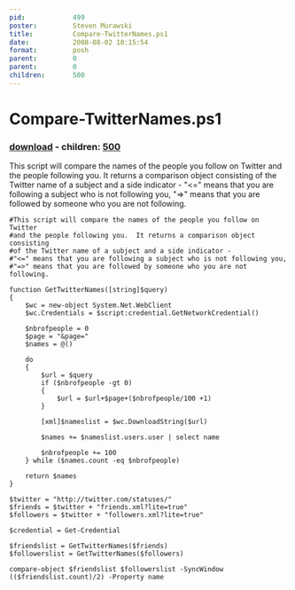 ```yaml
---
pid:            499
poster:         Steven Murawski
title:          Compare-TwitterNames.ps1
date:           2008-08-02 10:15:54
format:         posh
parent:         0
parent:         0
children:       500
---
```


# Compare-TwitterNames.ps1

### [download](499.ps1) - children: [500](500.md)

This script will compare the names of the people you follow on Twitter and the people following you.  It returns a comparison object consisting of the Twitter name of a subject and a side indicator - "<=" means that you are following a subject who is not following you, "=>" means that you are followed by someone who you are not following.

```posh
#This script will compare the names of the people you follow on Twitter
#and the people following you.  It returns a comparison object consisting 
#of the Twitter name of a subject and a side indicator - 
#"<=" means that you are following a subject who is not following you, 
#"=>" means that you are followed by someone who you are not following.

function GetTwitterNames([string]$query)
{   
    $wc = new-object System.Net.WebClient
    $wc.Credentials = $script:credential.GetNetworkCredential()

    $nbrofpeople = 0
    $page = "&page="
    $names = @()

    do 
    {
        $url = $query
        if ($nbrofpeople -gt 0)
        {
            $url = $url+$page+($nbrofpeople/100 +1)
        }

        [xml]$nameslist = $wc.DownloadString($url)

        $names += $nameslist.users.user | select name

        $nbrofpeople += 100
    } while ($names.count -eq $nbrofpeople)

    return $names
}

$twitter = "http://twitter.com/statuses/"
$friends = $twitter + "friends.xml?lite=true"
$followers = $twitter + "followers.xml?lite=true"

$credential = Get-Credential

$friendslist = GetTwitterNames($friends)
$followerslist = GetTwitterNames($followers)

compare-object $friendslist $followerslist -SyncWindow (($friendslist.count)/2) -Property name
```
